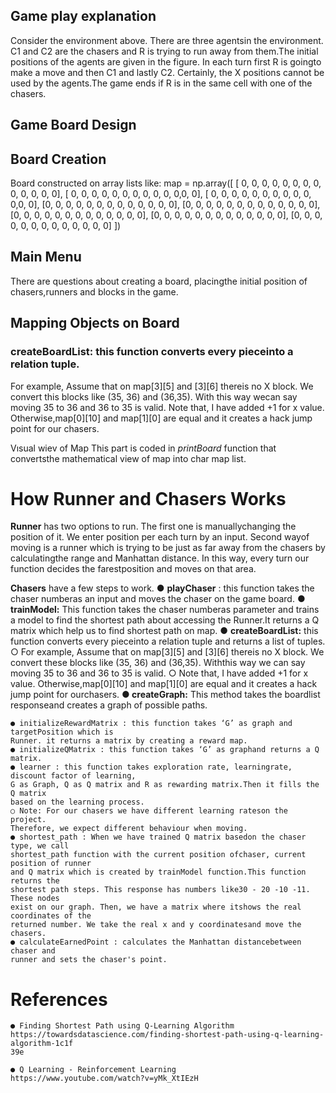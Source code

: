 ## Game play explanation

Consider the environment above. There are three agentsin the environment. C1 and C2 are
the chasers and R is trying to run away from them.The initial positions of the agents are
given in the figure. In each turn first R is goingto make a move and then C1 and lastly C2.
Certainly, the X positions cannot be used by the agents.The game ends if R is in the same
cell with one of the chasers.

## Game Board Design

## Board Creation

Board constructed on array lists like:
map = np.array([ [ 0, 0, 0, 0, 0, 0, 0, 0, 0, 0, 0, 0, 0],
[ 0, 0, 0, 0, 0, 0, 0, 0, 0, 0, 0,0, 0],
[ 0, 0, 0, 0, 0, 0, 0, 0, 0, 0, 0,0, 0],
[0, 0, 0, 0, 0, 0, 0, 0, 0, 0, 0, 0, 0],
[0, 0, 0, 0, 0, 0, 0, 0, 0, 0, 0, 0, 0],
[0, 0, 0, 0, 0, 0, 0, 0, 0, 0, 0, 0, 0],
[0, 0, 0, 0, 0, 0, 0, 0, 0, 0, 0, 0, 0],
[0, 0, 0, 0, 0, 0, 0, 0, 0, 0, 0, 0, 0] ])

## Main Menu

There are questions about creating a board, placingthe initial position of chasers,runners
and blocks in the game.


## Mapping Objects on Board

### createBoardList: this function converts every pieceinto a relation tuple.

For example, Assume that on map[3][5] and [3][6] thereis no X block. We convert this
blocks like (35, 36) and (36,35). With this way wecan say moving 35 to 36 and 36 to 35 is
valid.
Note that, I have added +1 for x value. Otherwise,map[0][10] and map[1][0] are equal and it
creates a hack jump point for our chasers.

Vısual wiev of Map
This part is coded in _printBoard_ function that convertsthe mathematical view of map into
char map list.

# How Runner and Chasers Works

**Runner** has two options to run. The first one is manuallychanging the position of it. We
enter position per each turn by an input. Second wayof moving is a runner which is trying to
be just as far away from the chasers by calculatingthe range and Manhattan distance. In
this way, every turn our function decides the farestposition and moves on that area.

**Chasers** have a few steps to work.
● **playChaser** : this function takes the chaser numberas an input and moves the
chaser on the game board.
● **trainModel:** This function takes the chaser numberas parameter and trains a model
to find the shortest path about accessing the Runner.It returns a Q matrix which help
us to find shortest path on map.
● **createBoardList:** this function converts every pieceinto a relation tuple and returns
a list of tuples.
○ For example, Assume that on map[3][5] and [3][6] thereis no X block. We
convert these blocks like (35, 36) and (36,35). Withthis way we can say
moving 35 to 36 and 36 to 35 is valid.
○ Note that, I have added +1 for x value. Otherwise,map[0][10] and map[1][0]
are equal and it creates a hack jump point for ourchasers.
**● createGraph:** This method takes the boardlist responseand creates a graph of
possible paths.


```
● initializeRewardMatrix : this function takes ‘G’ as graph and targetPosition which is
Runner. it returns a matrix by creating a reward map.
● initializeQMatrix : this function takes ‘G’ as graphand returns a Q matrix.
● learner : this function takes exploration rate, learningrate, discount factor of learning,
G as Graph, Q as Q matrix and R as rewarding matrix.Then it fills the Q matrix
based on the learning process.
○ Note: For our chasers we have different learning rateson the project.
Therefore, we expect different behaviour when moving.
● shortest_path : When we have trained Q matrix basedon the chaser type, we call
shortest_path function with the current position ofchaser, current position of runner
and Q matrix which is created by trainModel function.This function returns the
shortest path steps. This response has numbers like30 - 20 -10 -11. These nodes
exist on our graph. Then, we have a matrix where itshows the real coordinates of the
returned number. We take the real x and y coordinatesand move the chasers.
● calculateEarnedPoint : calculates the Manhattan distancebetween chaser and
runner and sets the chaser's point.
```
# References

```
● Finding Shortest Path using Q-Learning Algorithm
https://towardsdatascience.com/finding-shortest-path-using-q-learning-algorithm-1c1f
39e
```
```
● Q Learning - Reinforcement Learning
https://www.youtube.com/watch?v=yMk_XtIEzH
```

